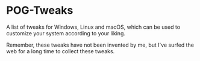 # POG-Tweaks
A list of tweaks for Windows, Linux and macOS, which can be used to customize your system according to your liking.

Remember, these tweaks have not been invented by me, but I've surfed the web for a long time to collect these tweaks.
